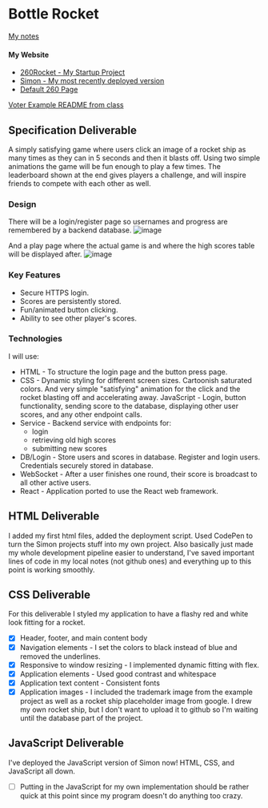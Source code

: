 # Bottle Rocket

[My notes](https://github.com/stoutjmBYU/startup/blob/main/notes.md)

#### My Website
- [260Rocket - My Startup Project](https://startup.260rocket.click/)
- [Simon - My most recently deployed version](https://simon.260rocket.click/)
- [Default 260 Page](https://260rocket.click/)

[Voter Example README from class](https://github.com/webprogramming260/startup-example)


## Specification Deliverable
A simply satisfying game where users click an image of a rocket ship as many times as they can in 5 seconds and then it blasts off. Using two simple animations the game will be fun enough to play a few times. The leaderboard shown at the end gives players a challenge, and will inspire friends to compete with each other as well.

### Design 
There will be a login/register page so usernames and progress are remembered by a backend database.
![image](https://github.com/stoutjmBYU/startup/assets/166927923/e6d4b555-417d-4f3c-8e3c-7f7f94911ac1)

And a play page where the actual game is and where the high scores table will be displayed after.
![image](https://github.com/stoutjmBYU/startup/assets/166927923/83e39f25-a403-455e-9257-1cc48e6fdd88)

### Key Features
- Secure HTTPS login.
- Scores are persistently stored.
- Fun/animated button clicking.
- Ability to see other player's scores.

### Technologies
I will use:
- HTML - To structure the login page and the button press page.
- CSS - Dynamic styling for different screen sizes. Cartoonish saturated colors. And very simple "satisfying" animation for the click and the rocket blasting off and accelerating away.
JavaScript - Login, button functionality, sending score to the database, displaying other user scores, and any other endpoint calls.
- Service - Backend service with endpoints for:
  - login
  - retrieving old high scores
  - submitting new scores
- DB/Login - Store users and scores in database. Register and login users. Credentials securely stored in database.
- WebSocket - After a user finishes one round, their score is broadcast to all other active users.
- React - Application ported to use the React web framework.


## HTML Deliverable
I added my first html files, added the deployment script. Used CodePen to turn the Simon projects stuff into my own project.
Also basically just made my whole development pipeline easier to understand, I've saved important lines of code in my local notes (not github ones) and everything up to this point is working smoothly.


## CSS Deliverable
For this deliverable I styled my application to have a flashy red and white look fitting for a rocket.
 - [x] Header, footer, and main content body
 - [x] Navigation elements - I set the colors to black instead of blue and removed the underlines.
 - [x] Responsive to window resizing - I implemented dynamic fitting with flex.
 - [x] Application elements - Used good contrast and whitespace
 - [x] Application text content - Consistent fonts
 - [x] Application images - I included the trademark image from the example project as well as a rocket ship placeholder image from google. I drew my own rocket ship, but I don't want to upload it to github so I'm waiting until the database part of the project.

## JavaScript Deliverable
I've deployed the JavaScript version of Simon now! HTML, CSS, and JavaScript all down.
- [ ] Putting in the JavaScript for my own implementation should be rather quick at this point since my program doesn't do anything too crazy.
